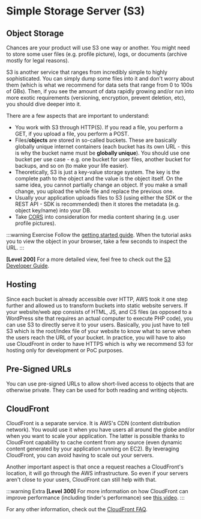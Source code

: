 # Simple Storage Server (S3)

## Object Storage

Chances are your product will use S3 one way or another. You might need to store some user files (e.g. profile picture), logs, or documents (archive mostly for legal reasons).

S3 is another service that ranges from incredibly simple to highly sophisticated. You can simply dump some files into it and don't worry about them (which is what we recommend for data sets that range from 0 to 100s of GBs). Then, if you see the amount of data rapidly growing and/or run into more exotic requirements (versioning, encryption, prevent deletion, etc), you should dive deeper into it.

There are a few aspects that are important to understand:

- You work with S3 through HTTP(S). If you read a file, you perform a GET, if you upload a file, you perform a POST.
- Files/**objects** are stored in so-called buckets. These are basically globally unique internet containers (each bucket has its own URL - this is why the bucket name must be **globally unique**). You should use one bucket per use case - e.g. one bucket for user files, another bucket for backups, and so on (to make your life easier).
- Theoretically, S3 is just a key-value storage system. The key is the complete path to the object and the value is the object itself. On the same idea, you cannot partially change an object. If you make a small change, you upload the whole file and replace the previous one.
- Usually your application uploads files to S3 (using either the SDK or the REST API - SDK is recommended) then it stores the metadata (e.g. object key/name) into your DB.
- Take [CORS](https://docs.aws.amazon.com/AmazonS3/latest/dev/cors.html) into consideration for media content sharing (e.g. user profile pictures).

:::warning Exercise
Follow the [getting started guide](https://docs.aws.amazon.com/AmazonS3/latest/gsg/CreatingABucket.html). When the tutorial asks you to view the object in your browser, take a few seconds to inspect the URL.
:::

**[Level 200]** For a more detailed view, feel free to check out the [S3 Developer Guide](https://docs.aws.amazon.com/AmazonS3/latest/dev/Welcome.html).

## Hosting

Since each bucket is already accessible over HTTP, AWS took it one step further and allowed us to transform buckets into static website servers. If your website/web app consists of HTML, JS, and CS files (as opposed to a WordPress site that requires an actual computer to execute PHP code), you can use S3 to directly serve it to your users. Basically, you just have to tell S3 which is the root/index file of your website to know what to serve when the users reach the URL of your bucket. In practice, you will have to also use CloudFront in order to have HTTPS which is why we recommend S3 for hosting only for development or PoC purposes.

## Pre-Signed URLs

You can use pre-signed URLs to allow short-lived access to objects that are otherwise private. They can be used for both reading and writing objects.

## CloudFront

CloudFront is a separate service. It is AWS's CDN (content distribution network). You would use it when you have users all around the globe and/or when you want to scale your application. The latter is possible thanks to CloudFront capability to cache content from any source (even dynamic content generated by your application running on EC2). By leveraging CloudFront, you can avoid having to scale out your servers.

Another important aspect is that once a request reaches a CloudFront's location, it will go through the AWS infrastructure. So even if your servers aren't close to your users, CloudFront can still help with that.

:::warning Extra
**[Level 300]** For more information on how CloudFront can improve performance (including tinder's performance) see [this video](https://www.youtube.com/watch?v=DeygvViFlXQ).
:::

For any other information, check out the [CloudFront FAQ](https://aws.amazon.com/cloudfront/faqs/).
